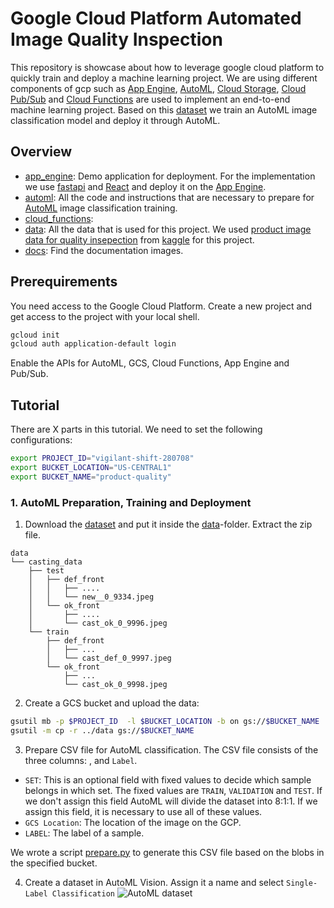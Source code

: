 # Google Cloud Platform Automated Image Quality Inspection
This repository is showcase about how to leverage google cloud platform to quickly train and deploy a machine learning project. We are using different components of gcp such as [App Engine](https://cloud.google.com/appengine), [AutoML](https://cloud.google.com/automl), [Cloud Storage](https://cloud.google.com/storage), [Cloud Pub/Sub](https://cloud.google.com/pubsub) and [Cloud Functions](https://cloud.google.com/functions) are used to implement an end-to-end machine learning project. Based on this [dataset](https://www.kaggle.com/ravirajsinh45/real-life-industrial-dataset-of-casting-product) we train an AutoML image classification model and deploy it through AutoML.

## Overview
- [app_engine](app_engine/): Demo application for deployment. For the implementation we use [fastapi](https://fastapi.tiangolo.com/) and [React](https://reactjs.org/) and deploy it on the [App Engine](https://cloud.google.com/appengine).
- [automl](automl/): All the code and instructions that are necessary to prepare for [AutoML](https://cloud.google.com/automl) image classification training.
- [cloud_functions](cloud_functions):
- [data](data/): All the data that is used for this project. We used [product image data for quality insepection](https://www.kaggle.com/ravirajsinh45/real-life-industrial-dataset-of-casting-product) from [kaggle](https://www.kaggle.com/) for this project. 
- [docs](docs/): Find the documentation images. 


## Prerequirements
You need access to the Google Cloud Platform. Create a new project and get access to the project with your local shell.
```sh
gcloud init
gcloud auth application-default login
```

Enable the APIs for AutoML, GCS, Cloud Functions, App Engine and Pub/Sub.

## Tutorial
There are X parts in this tutorial. We need to set the following configurations:
```sh
export PROJECT_ID="vigilant-shift-280708"
export BUCKET_LOCATION="US-CENTRAL1"
export BUCKET_NAME="product-quality"

```

### 1. AutoML Preparation, Training and Deployment
1. Download the [dataset](https://www.kaggle.com/ravirajsinh45/real-life-industrial-dataset-of-casting-product) and put it inside the [data](data/)-folder. Extract the zip file.
```
data
└── casting_data
    ├── test
    │   ├── def_front
    │   │   ├── ....
    │   │   └── new__0_9334.jpeg
    │   └── ok_front
    │       ├── ....
    │       └── cast_ok_0_9996.jpeg
    └── train
        ├── def_front
        │   ├── ...
        │   └── cast_def_0_9997.jpeg
        └── ok_front
            ├── ...
            └── cast_ok_0_9998.jpeg
```

2. Create a GCS bucket and upload the data:
```sh
gsutil mb -p $PROJECT_ID  -l $BUCKET_LOCATION -b on gs://$BUCKET_NAME
gsutil -m cp -r ../data gs://$BUCKET_NAME
```

3. Prepare CSV file for AutoML classification. The CSV file consists of the three columns: ,  and `Label`.
- `SET`: This is an optional field with fixed values to decide which sample belongs in which set. The fixed values are `TRAIN`, `VALIDATION` and `TEST`. If we don't assign this field AutoML will divide the dataset into 8:1:1. If we assign this field, it is necessary to use all of these values.
- `GCS Location`: The location of the image on the GCP.
- `LABEL`: The label of a sample.

We wrote a script [prepare.py](automl/prepare.py) to generate this CSV file based on the blobs in the specified bucket. 


4. Create a dataset in AutoML Vision. Assign it a name and select `Single-Label Classification` 
![AutoML dataset](docs/images/automl_dataset.png)


### 